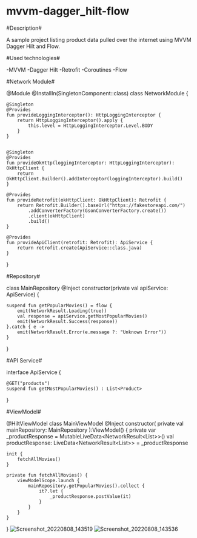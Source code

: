# mvvm-dagger_hilt-flow


#Description#

A sample project listing product data pulled over the internet using MVVM Dagger Hilt and Flow.

#Used technologies#

-MVVM
-Dagger Hilt
-Retrofit
-Coroutines
-Flow


#Network Module#

@Module
@InstallIn(SingletonComponent::class)
class NetworkModule {


    @Singleton
    @Provides
    fun provideLoggingInterceptor(): HttpLoggingInterceptor {
        return HttpLoggingInterceptor().apply {
            this.level = HttpLoggingInterceptor.Level.BODY
        }
    }


    @Singleton
    @Provides
    fun provideOkHttp(loggingInterceptor: HttpLoggingInterceptor): OkHttpClient {
        return OkHttpClient.Builder().addInterceptor(loggingInterceptor).build()
    }

    @Provides
    fun provideRetrofit(okHttpClient: OkHttpClient): Retrofit {
        return Retrofit.Builder().baseUrl("https://fakestoreapi.com/")
            .addConverterFactory(GsonConverterFactory.create())
            .client(okHttpClient)
            .build()
    }

    @Provides
    fun provideApiClient(retrofit: Retrofit): ApiService {
        return retrofit.create(ApiService::class.java)
    }

}




#Repository#

class MainRepository @Inject constructor(private val apiService: ApiService) {

    suspend fun getPopularMovies() = flow {
        emit(NetworkResult.Loading(true))
        val response = apiService.getMostPopularMovies()
        emit(NetworkResult.Success(response))
    }.catch { e ->
        emit(NetworkResult.Error(e.message ?: "Unknown Error"))
    }


}


#API Service#

interface ApiService {

    @GET("products")
    suspend fun getMostPopularMovies() : List<Product>
}

#ViewModel#

@HiltViewModel
class MainViewModel @Inject constructor(
    private val mainRepository: MainRepository
):ViewModel() {
    private var _productResponse = MutableLiveData<NetworkResult<List<Product>>>()
    val productResponse: LiveData<NetworkResult<List<Product>>> = _productResponse

    init {
        fetchAllMovies()
    }

    private fun fetchAllMovies() {
        viewModelScope.launch {
            mainRepository.getPopularMovies().collect {
                it?.let {
                    _productResponse.postValue(it)
                }
            }
        }
    }

}
![Screenshot_20220808_143519](https://user-images.githubusercontent.com/50892348/183409297-6d87b007-2772-4721-b73f-53e786773e3c.png)
![Screenshot_20220808_143536](https://user-images.githubusercontent.com/50892348/183409328-0df0c7bb-6db8-4b0a-91d9-e86af2c02d8e.png)
